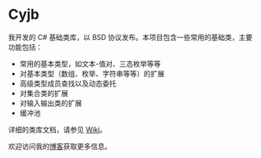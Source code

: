 Cyjb
====

我开发的 C# 基础类库，以 BSD 协议发布。本项目包含一些常用的基础类，主要功能包括：

 - 常用的基本类型，如文本-值对、三态枚举等等
 - 对基本类型（数组、枚举、字符串等等）的扩展
 - 高级类型成员查找以及动态委托
 - 对集合类的扩展
 - 对输入输出类的扩展
 - 缓冲池

详细的类库文档，请参见 [Wiki](https://github.com/CYJB/Cyjb/wiki)。

欢迎访问我的[博客](http://www.cnblogs.com/cyjb/)获取更多信息。
